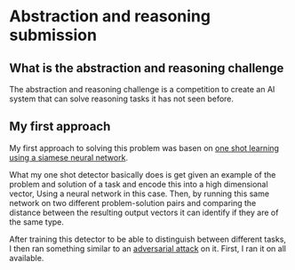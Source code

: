 # Abstraction and reasoning submission
## What is the abstraction and reasoning challenge
The abstraction and reasoning challenge is a competition to create an AI system that can solve reasoning tasks it has not seen before.
## My first approach
My first approach to solving this problem was basen on [one shot learning using a siamese neural network](https://towardsdatascience.com/one-shot-learning-with-siamese-networks-using-keras-17f34e75bb3d).

What my one shot detector basically does is get given an example of the problem and solution of a task and encode this into a high dimensional vector, Using a neural network in this case. Then, by running this same network on two different problem-solution pairs and comparing the distance between the resulting output vectors it can identify if they are of the same type.

After training this detector to be able to distinguish between different tasks, I then ran something similar to an [adversarial attack](https://openai.com/blog/adversarial-example-research/) on it. First, I ran it on all available.
